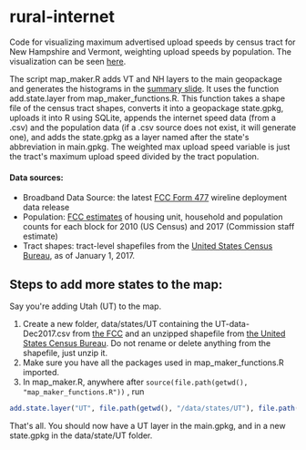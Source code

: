 # rural-internet

Code for visualizing maximum advertised upload speeds by census tract for New Hampshire and Vermont, weighting upload speeds by population. The visualization can be seen [here](http://dev.carto.ruralinnovation.us/user/zoekoch/builder/7dd9e4ef-fe63-49f2-ac68-22f870f52563/embed).

The script map_maker.R adds VT and NH layers to the main geopackage and generates the histograms in the [summary slide](https://github.com/ZoeKoch/rural-internet/blob/master/data/images/summary-slide.pdf). It uses the function add.state.layer from  map_maker_functions.R. This function takes a shape file of the census tract shapes, converts it into a geopackage state.gpkg, uploads it into R using SQLite, appends the internet speed data (from a .csv) and the population data (if a .csv source does not exist, it will generate one), and adds the state.gpkg as a layer named after the state's abbreviation in main.gpkg. The weighted max upload speed variable is just the tract's maximum upload speed divided by the tract population. 

#### Data sources:
* Broadband Data Source: the latest [FCC Form 477](https://www.fcc.gov/general/broadband-deployment-data-fcc-form-477) wireline deployment data release
* Population: [FCC estimates](https://www.fcc.gov/reports-research/data/staff-block-estimates) of housing unit, household and population counts for each block for 2010 (US Census) and 2017 (Commission staff estimate)
* Tract shapes: tract-level shapefiles from the [United States Census Bureau](https://www.census.gov/geographies/mapping-files/time-series/geo/tiger-line-file.2017.html), as of January 1, 2017.

## Steps to add more states to the map:
Say you're adding Utah (UT) to the map.
1. Create a new folder, data/states/UT containing the UT-data-Dec2017.csv from [the FCC](https://www.fcc.gov/general/broadband-deployment-data-fcc-form-477) and an unzipped shapefile from [the United States Census Bureau](https://www.census.gov/geographies/mapping-files/time-series/geo/tiger-line-file.2017.html). Do not rename or delete anything from the shapefile, just unzip it.
2. Make sure you have all the packages used in map_maker_functions.R imported.
3. In map_maker.R, anywhere after `source(file.path(getwd(), "map_maker_functions.R"))`
, run 
```R
add.state.layer("UT", file.path(getwd(), "/data/states/UT"), file.path(getwd(), "/data/main.gpkg"))
```
That's all. You should now have a UT layer in the main.gpkg, and in a new state.gpkg in the data/state/UT folder.

